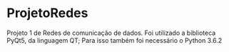 # ProjetoRedes
Projeto 1 de Redes de comunicação de dados.
Foi utilizado a biblioteca PyQt5, da linguagem QT;
Para isso também foi necessário o Python 3.6.2
